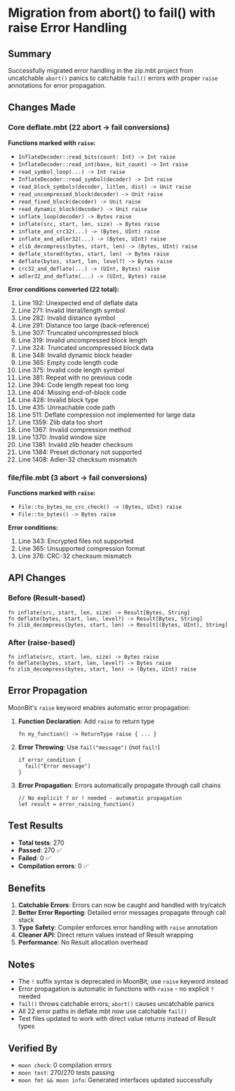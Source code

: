 # Migration from abort() to fail() with raise Error Handling

## Summary

Successfully migrated error handling in the zip.mbt project from uncatchable `abort()` panics to catchable `fail()` errors with proper `raise` annotations for error propagation.

## Changes Made

### Core deflate.mbt (22 abort → fail conversions)

**Functions marked with `raise`:**
- `InflateDecoder::read_bits(count: Int) -> Int raise`
- `InflateDecoder::read_int(base, bit_count) -> Int raise`
- `read_symbol_loop(...) -> Int raise`
- `InflateDecoder::read_symbol(decoder) -> Int raise`
- `read_block_symbols(decoder, litlen, dist) -> Unit raise`
- `read_uncompressed_block(decoder) -> Unit raise`
- `read_fixed_block(decoder) -> Unit raise`
- `read_dynamic_block(decoder) -> Unit raise`
- `inflate_loop(decoder) -> Bytes raise`
- `inflate(src, start, len, size) -> Bytes raise`
- `inflate_and_crc32(...) -> (Bytes, UInt) raise`
- `inflate_and_adler32(...) -> (Bytes, UInt) raise`
- `zlib_decompress(bytes, start, len) -> (Bytes, UInt) raise`
- `deflate_stored(bytes, start, len) -> Bytes raise`
- `deflate(bytes, start, len, level?) -> Bytes raise`
- `crc32_and_deflate(...) -> (UInt, Bytes) raise`
- `adler32_and_deflate(...) -> (UInt, Bytes) raise`

**Error conditions converted (22 total):**
1. Line 192: Unexpected end of deflate data
2. Line 271: Invalid literal/length symbol
3. Line 282: Invalid distance symbol
4. Line 291: Distance too large (back-reference)
5. Line 307: Truncated uncompressed block
6. Line 319: Invalid uncompressed block length
7. Line 324: Truncated uncompressed block data
8. Line 348: Invalid dynamic block header
9. Line 365: Empty code length code
10. Line 375: Invalid code length symbol
11. Line 381: Repeat with no previous code
12. Line 394: Code length repeat too long
13. Line 404: Missing end-of-block code
14. Line 428: Invalid block type
15. Line 435: Unreachable code path
16. Line 511: Deflate compression not implemented for large data
17. Line 1359: Zlib data too short
18. Line 1367: Invalid compression method
19. Line 1370: Invalid window size
20. Line 1381: Invalid zlib header checksum
21. Line 1384: Preset dictionary not supported
22. Line 1408: Adler-32 checksum mismatch

### file/file.mbt (3 abort → fail conversions)

**Functions marked with `raise`:**
- `File::to_bytes_no_crc_check() -> (Bytes, UInt) raise`
- `File::to_bytes() -> Bytes raise`

**Error conditions:**
1. Line 343: Encrypted files not supported
2. Line 365: Unsupported compression format
3. Line 376: CRC-32 checksum mismatch

## API Changes

### Before (Result-based)
```moonbit
fn inflate(src, start, len, size) -> Result[Bytes, String]
fn deflate(bytes, start, len, level?) -> Result[Bytes, String]
fn zlib_decompress(bytes, start, len) -> Result[(Bytes, UInt), String]
```

### After (raise-based)
```moonbit
fn inflate(src, start, len, size) -> Bytes raise
fn deflate(bytes, start, len, level?) -> Bytes raise
fn zlib_decompress(bytes, start, len) -> (Bytes, UInt) raise
```

## Error Propagation

MoonBit's `raise` keyword enables automatic error propagation:

1. **Function Declaration**: Add `raise` to return type
   ```moonbit
   fn my_function() -> ReturnType raise { ... }
   ```

2. **Error Throwing**: Use `fail("message")` (not `fail!`)
   ```moonbit
   if error_condition {
     fail("Error message")
   }
   ```

3. **Error Propagation**: Errors automatically propagate through call chains
   ```moonbit
   // No explicit ? or ! needed - automatic propagation
   let result = error_raising_function()
   ```

## Test Results

- **Total tests**: 270
- **Passed**: 270 ✅
- **Failed**: 0 ✅
- **Compilation errors**: 0 ✅

## Benefits

1. **Catchable Errors**: Errors can now be caught and handled with try/catch
2. **Better Error Reporting**: Detailed error messages propagate through call stack
3. **Type Safety**: Compiler enforces error handling with `raise` annotation
4. **Cleaner API**: Direct return values instead of Result wrapping
5. **Performance**: No Result allocation overhead

## Notes

- The `!` suffix syntax is deprecated in MoonBit; use `raise` keyword instead
- Error propagation is automatic in functions with `raise` - no explicit `?` needed
- `fail()` throws catchable errors; `abort()` causes uncatchable panics
- All 22 error paths in deflate.mbt now use catchable `fail()`
- Test files updated to work with direct value returns instead of Result types

## Verified By

- `moon check`: 0 compilation errors
- `moon test`: 270/270 tests passing
- `moon fmt && moon info`: Generated interfaces updated successfully
